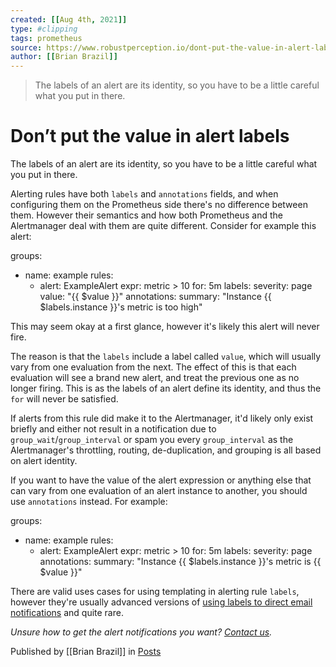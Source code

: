 ```yaml
---
created: [[Aug 4th, 2021]]
type: #clipping
tags: prometheus 
source: https://www.robustperception.io/dont-put-the-value-in-alert-labels
author: [[Brian Brazil]] 
---
```

> The labels of an alert are its identity, so you have to be a little careful what you put in there.

# Don’t put the value in alert labels


The labels of an alert are its identity, so you have to be a little careful what you put in there.

Alerting rules have both `labels` and `annotations` fields, and when configuring them on the Prometheus side there's no difference between them. However their semantics and how both Prometheus and the Alertmanager deal with them are quite different. Consider for example this alert:

groups:
- name: example
  rules:
  - alert: ExampleAlert
    expr: metric > 10
    for: 5m
    labels:
      severity: page
      value: "{{ $value }}"
    annotations:
      summary: "Instance {{ $labels.instance }}'s metric is too high"

This may seem okay at a first glance, however it's likely this alert will never fire.

The reason is that the `labels` include a label called `value`, which will usually vary from one evaluation from the next. The effect of this is that each evaluation will see a brand new alert, and treat the previous one as no longer firing. This is as the labels of an alert define its identity, and thus the `for` will never be satisfied.

If alerts from this rule did make it to the Alertmanager, it'd likely only exist briefly and either not result in a notification due to `group_wait`/`group_interval` or spam you every `group_interval` as the Alertmanager's throttling, routing, de-duplication, and grouping is all based on alert identity.

If you want to have the value of the alert expression or anything else that can vary from one evaluation of an alert instance to another, you should use `annotations` instead. For example:

groups:
- name: example
  rules:
  - alert: ExampleAlert
    expr: metric > 10
    for: 5m
    labels:
      severity: page
    annotations:
      summary: "Instance {{ $labels.instance }}'s metric is {{ $value }}"

There are valid uses cases for using templating in alerting rule `labels`, however they're usually advanced versions of [using labels to direct email notifications](https://www.robustperception.io/using-labels-to-direct-email-notifications) and quite rare.

_Unsure how to get the alert notifications you want? [Contact us](mailto:prometheus@robustperception.io)._

Published by [[Brian Brazil]] in [Posts](https://www.robustperception.io/category/posts)
